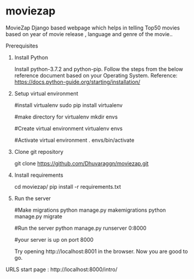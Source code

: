 # moviezap
MovieZap Django based webpage which helps in telling Top50 movies based on year of movie release , language and genre of the movie..

Prerequisites
1. Install Python

    Install python-3.7.2 and python-pip. Follow the steps from the below reference document based on your Operating System.                           Reference: https://docs.python-guide.org/starting/installation/

2. Setup virtual environment

    #install virtualenv 
    sudo pip install virtualenv

    #make directory for virtualenv
    mkdir envs

    #Create virtual environment
    virtualenv envs

    #Activate virtual environment
.   envs/bin/activate

3. Clone git repository

    git clone https://github.com/Dhuvaraggn/moviezap.git
    
4. Install requirements

    cd moviezap/
    pip install -r requirements.txt
    
5. Run the server

     #Make migrations
        python manage.py makemigrations
        python manage.py migrate

    #Run the server
        python manage.py runserver 0:8000

    #your server is up on port 8000
    
    Try opening http://localhost:8001 in the browser. Now you are good to go.

URLS
    start page : http://localhost:8000/intro/
    
